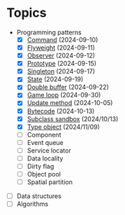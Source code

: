 # Topics

- Programming patterns
  - [x] [Command](./04-design-patterns/command-pattern/) (2024-09-10)
  - [x] [Flyweight](./04-design-patterns/flyweight-pattern/) (2024-09-11)
  - [x] [Observer](./04-design-patterns/observer-pattern/) (2024-09-12)
  - [x] [Prototype](./04-design-patterns/prototype-pattern/) (2024-09-15)
  - [x] [Singleton](./04-design-patterns/singleton-pattern/) (2024-09-17)
  - [x] [State](./04-design-patterns/state-pattern/) (2024-09-19)
  - [x] [Double buffer](./04-design-patterns/double-buffer-pattern/) (2024-09-22)
  - [x] [Game loop](./04-design-patterns/game-loop-pattern/) (2024-09-30)
  - [x] [Update method](./04-design-patterns/update-method-pattern/) (2024-10-05)
  - [x] [Bytecode](./04-design-patterns/bytecode-pattern/) (2024-10-13)
  - [x] [Subclass sandbox](./04-design-patterns/subclass-sandbox-pattern/) (2024/10/13)
  - [x] [Type object](./04-design-patterns/type-object-pattern/) (2024/11/09)
  - [ ] Component
  - [ ] Event queue
  - [ ] Service locator
  - [ ] Data locality
  - [ ] Dirty flag
  - [ ] Object pool
  - [ ] Spatial partition
- [ ] Data structures
- [ ] Algorithms